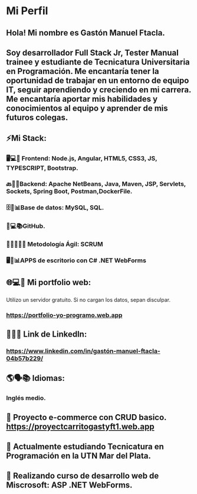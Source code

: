 # Mi Perfil
## Hola! Mi nombre es Gastón Manuel Ftacla.
## Soy desarrollador Full Stack Jr, Tester Manual trainee y estudiante de Tecnicatura Universitaria en Programación. Me encantaría tener la oportunidad de trabajar en un entorno de equipo IT,  seguir aprendiendo y creciendo en mi carrera. Me encantaría aportar mis habilidades y conocimientos al equipo y aprender de mis futuros colegas.

## ⚡Mi Stack: 

### 🖥️💻🎨 Frontend: Node.js, Angular, HTML5, CSS3, JS, TYPESCRIPT, Bootstrap. 

### 🔙🔧🤖Backend: Apache NetBeans, Java, Maven, JSP, Servlets, Sockets, Spring Boot, Postman,DockerFile.

### 🗄️💾📊Base de datos: MySQL, SQL.

### 🐙💻📚GitHub.

### 🏃‍♂️💨👨‍💻 Metodología Ágil: SCRUM

### 🖥️🔧📊APPS de escritorio con C# .NET WebForms

## 🌐💻👤 Mi portfolio web:
Utilizo un servidor gratuito. Si no cargan los datos, sepan disculpar.
### https://portfolio-yo-programo.web.app

 ## 🔗👔💼 Link de Linkedln:
### https://www.linkedin.com/in/gastón-manuel-ftacla-04b57b229/


## 🌎🗣️📚 Idiomas:
### Inglés medio.

## 🔭 Proyecto e-commerce con CRUD basico. https://proyectcarritogastyft1.web.app
## 🌱 Actualmente estudiando Tecnicatura en Programación en la UTN Mar del Plata.
## 🌱 Realizando curso de desarrollo web de Miscrosoft: ASP .NET WebForms.
